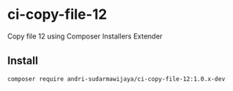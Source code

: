 # ci-copy-file-12
Copy file 12 using Composer Installers Extender

## Install
```
composer require andri-sudarmawijaya/ci-copy-file-12:1.0.x-dev
```
